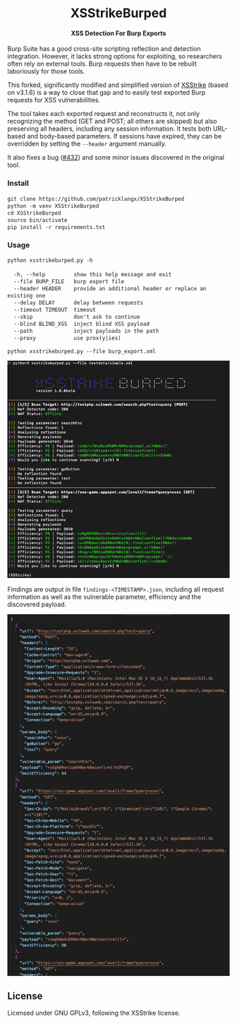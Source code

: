 <h1 align="center">
  <br>
  XSStrikeBurped 
  <br>
</h1>

<h4 align="center">XSS Detection For Burp Exports</h4>

Burp Suite has a good cross-site scripting reflection and detection integration. However, it lacks strong options for exploiting, so researchers often rely on external tools. Burp requests then have to be rebuilt laboriously for those tools.

This forked, significantly modified and simplified version of [XSStrike](https://github.com/s0md3v/XSStrike) (based on v3.1.6) is a way to close that gap and to easily test exported Burp requests for XSS vulnerabilities. 

The tool takes each exported request and reconstructs it, not only recognizing the method (GET and POST; all others are skipped) but also preserving all headers, including any session information. It tests both URL-based and body-based parameters. If sessions have expired, they can be overridden by setting the `--header` argument manually.

It also fixes a bug ([#432](https://github.com/s0md3v/XSStrike/issues/432)) and some minor issues discovered in the original tool.

### Install
```
git clone https://github.com/patricklangx/XSStrikeBurped
python -m venv XSStrikeBurped
cd XSStrikeBurped
source bin/activate
pip install -r requirements.txt
```

### Usage

```
python xsstrikeburped.py -h

  -h, --help         show this help message and exit
  --file BURP_FILE   burp export file
  --header HEADER    provide an additional header or replace an existing one
  --delay DELAY      delay between requests
  --timeout TIMEOUT  timeout
  --skip             don't ask to continue
  --blind BLIND_XSS  inject blind XSS payload
  --path             inject payloads in the path
  --proxy            use prox(y|ies)
```
```
python xsstrikeburped.py --file burp_export.xml
```

![xsstrikeburped run](screenshots/run_screenshot.png)

Findings are output in file `findings-<TIMESTAMP>.json`, including all request information as well as the vulnerable parameter, efficiency and the discovered payload.

![xsstrikeburped run](screenshots/output_screenshot.png)

## License
Licensed under GNU GPLv3, following the XSStrike license.